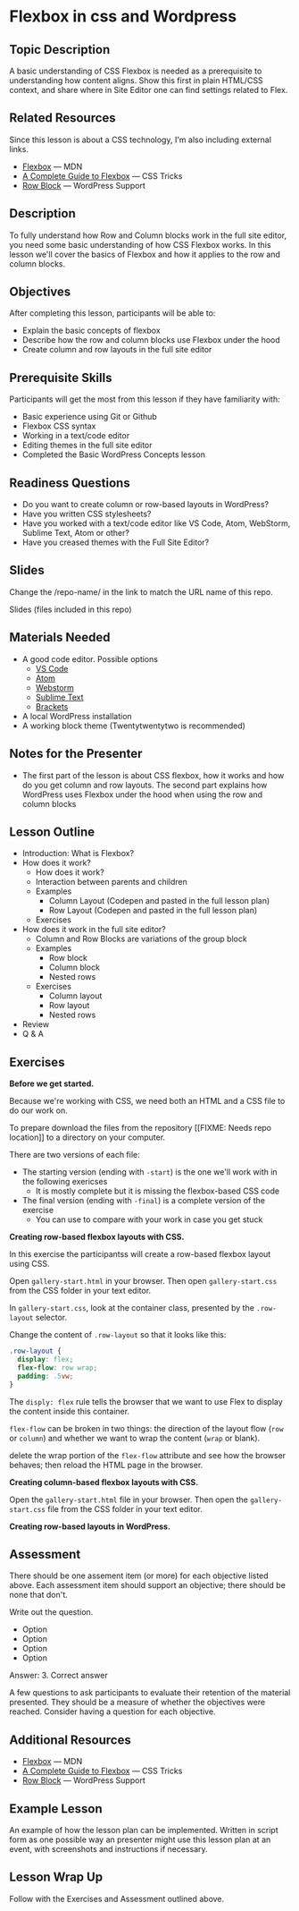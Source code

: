# Flexbox in css and Wordpress

## Topic Description

A basic understanding of CSS Flexbox is needed as a prerequisite to understanding how content aligns. Show this first in plain HTML/CSS context, and share where in Site Editor one can find settings related to Flex.

## Related Resources

Since this lesson is about a CSS technology, I'm also including external links.

* [Flexbox](https://developer.mozilla.org/en-US/docs/Learn/CSS/CSS_layout/Flexbox) &mdash; MDN
* [A Complete Guide to Flexbox](https://css-tricks.com/snippets/css/a-guide-to-flexbox/) &mdash; CSS Tricks
* [Row Block](https://wordpress.com/support/wordpress-editor/blocks/row-block/) &mdash; WordPress Support

## Description

To fully understand how Row and Column blocks work in the full site editor, you need some basic understanding of how CSS Flexbox works. In this lesson we'll cover the basics of Flexbox and how it applies to the row and column blocks.

## Objectives

After completing this lesson, participants will be able to:

* Explain the basic concepts of flexbox
* Describe how the row and column blocks use Flexbox under the hood
* Create column and row layouts in the full site editor

## Prerequisite Skills

Participants will get the most from this lesson if they have familiarity with:

* Basic experience using Git or Github
* Flexbox CSS syntax
* Working in a text/code editor
* Editing themes in the full site editor
* Completed the Basic WordPress Concepts lesson

## Readiness Questions

* Do you want to create column or row-based layouts in WordPress?
* Have you written CSS stylesheets?
* Have you worked with a text/code editor like VS Code, Atom, WebStorm, Sublime Text, Atom or other?
* Have you creased themes with the Full Site Editor?

## Slides

Change the /repo-name/ in the link to match the URL name of this repo.

Slides (files included in this repo)

## Materials Needed

* A good code editor. Possible options
  * [VS Code](https://code.visualstudio.com/)
  * [Atom](https://atom.io/)
  * [Webstorm](https://www.jetbrains.com/webstorm/)
  * [Sublime Text](https://www.sublimetext.com/)
  * [Brackets](https://brackets.io/)
* A local WordPress installation
* A working block theme (Twentytwentytwo is recommended)

## Notes for the Presenter

* The first part of the lesson is about CSS flexbox, how it works and how do you get column and row layouts. The second part explains how WordPress uses Flexbox under the hood when using the row and column blocks

## Lesson Outline

* Introduction: What is Flexbox?
* How does it work?
  * How does it work?
  * Interaction between parents and children
  * Examples
    * Column Layout (Codepen and pasted in the full lesson plan)
    * Row Layout (Codepen and pasted in the full lesson plan)
  * Exercises
* How does it work in the full site editor?
  * Column and Row Blocks are variations of the group block
  * Examples
    * Row block
    * Column block
    * Nested rows
  * Exercises
    * Column layout
    * Row layout
    * Nested rows
* Review
* Q & A

## Exercises

**Before we get started.**

Because we're working with CSS, we need both an HTML and a CSS file to do our work on.

To prepare download the files from the repository [[FIXME: Needs repo location]] to a directory on your computer.

There are two versions of each file:

* The starting version (ending with `-start`) is the one we'll work with in the following exericses
  * It is mostly complete but it is missing the flexbox-based CSS code
* The final version (ending with `-final`) is a complete version of the exercise
  * You can use to compare with your work in case you get stuck

**Creating row-based flexbox layouts with CSS.**

In this exercise the participantss will create a row-based flexbox layout using CSS.

Open `gallery-start.html` in your browser. Then open `gallery-start.css` from the CSS folder in your text editor.

In `gallery-start.css`, look at the container class, presented by the `.row-layout` selector.

Change the content of `.row-layout` so that it looks like this:

```css
.row-layout {
  display: flex;
  flex-flow: row wrap;
  padding: .5vw;
}
```

The `disply: flex` rule tells the browser that we want to use Flex to display the content inside this container.

`flex-flow` can be broken in two things: the direction of the layout flow (`row` or `column`) and whether we want to wrap the content (`wrap` or blank).

delete the wrap portion of the `flex-flow` attribute and see how the browser behaves; then reload the HTML page in the browser.

**Creating column-based flexbox layouts with CSS.**

Open the `gallery-start.html` file in your browser. Then open the `gallery-start.css` file from the CSS folder in your text editor.

**Creating row-based layouts in WordPress.**

## Assessment

There should be one assement item (or more) for each objective listed above. Each assessment item should support an objective; there should be none that don't.

Write out the question.

* Option
* Option
* Option
* Option

Answer: 3. Correct answer

A few questions to ask participants to evaluate their retention of the material presented. They should be a measure of whether the objectives were reached. Consider having a question for each objective.

## Additional Resources

* [Flexbox](https://developer.mozilla.org/en-US/docs/Learn/CSS/CSS_layout/Flexbox) &mdash; MDN
* [A Complete Guide to Flexbox](https://css-tricks.com/snippets/css/a-guide-to-flexbox/) &mdash; CSS Tricks
* [Row Block](https://wordpress.com/support/wordpress-editor/blocks/row-block/) &mdash; WordPress Support

## Example Lesson

An example of how the lesson plan can be implemented. Written in script form as one possible way an presenter might use this lesson plan at an event, with screenshots and instructions if necessary.

## Lesson Wrap Up

Follow with the Exercises and Assessment outlined above.
